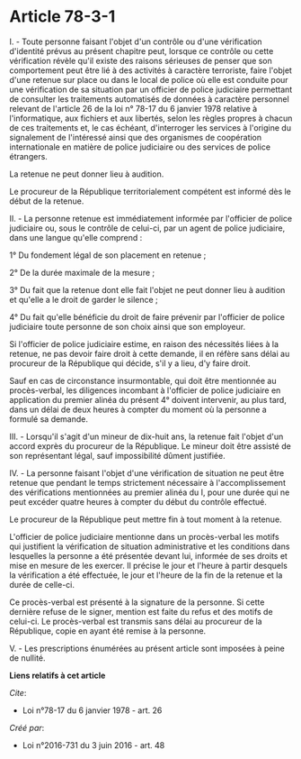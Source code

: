 # Article 78-3-1

I. - Toute personne faisant l'objet d'un contrôle ou d'une vérification d'identité prévus au présent chapitre peut, lorsque
ce contrôle ou cette vérification révèle qu'il existe des raisons sérieuses de penser que son comportement peut être lié à
des activités à caractère terroriste, faire l'objet d'une retenue sur place ou dans le local de police où elle est conduite
pour une vérification de sa situation par un officier de police judiciaire permettant de consulter les traitements
automatisés de données à caractère personnel relevant de l'article 26 de la loi n° 78-17 du 6 janvier 1978 relative à
l'informatique, aux fichiers et aux libertés, selon les règles propres à chacun de ces traitements et, le cas échéant,
d'interroger les services à l'origine du signalement de l'intéressé ainsi que des organismes de coopération internationale en
matière de police judiciaire ou des services de police étrangers.

La retenue ne peut donner lieu à audition.

Le procureur de la République territorialement compétent est informé dès le début de la retenue.

II. - La personne retenue est immédiatement informée par l'officier de police judiciaire ou, sous le contrôle de celui-ci,
par un agent de police judiciaire, dans une langue qu'elle comprend :

1° Du fondement légal de son placement en retenue ;

2° De la durée maximale de la mesure ;

3° Du fait que la retenue dont elle fait l'objet ne peut donner lieu à audition et qu'elle a le droit de garder le silence ;

4° Du fait qu'elle bénéficie du droit de faire prévenir par l'officier de police judiciaire toute personne de son choix ainsi
que son employeur.

Si l'officier de police judiciaire estime, en raison des nécessités liées à la retenue, ne pas devoir faire droit à cette
demande, il en réfère sans délai au procureur de la République qui décide, s'il y a lieu, d'y faire droit.

Sauf en cas de circonstance insurmontable, qui doit être mentionnée au procès-verbal, les diligences incombant à l'officier
de police judiciaire en application du premier alinéa du présent 4° doivent intervenir, au plus tard, dans un délai de deux
heures à compter du moment où la personne a formulé sa demande.

III. - Lorsqu'il s'agit d'un mineur de dix-huit ans, la retenue fait l'objet d'un accord exprès du procureur de la
République. Le mineur doit être assisté de son représentant légal, sauf impossibilité dûment justifiée.

IV. - La personne faisant l'objet d'une vérification de situation ne peut être retenue que pendant le temps strictement
nécessaire à l'accomplissement des vérifications mentionnées au premier alinéa du I, pour une durée qui ne peut excéder
quatre heures à compter du début du contrôle effectué.

Le procureur de la République peut mettre fin à tout moment à la retenue.

L'officier de police judiciaire mentionne dans un procès-verbal les motifs qui justifient la vérification de situation
administrative et les conditions dans lesquelles la personne a été présentée devant lui, informée de ses droits et mise en
mesure de les exercer. Il précise le jour et l'heure à partir desquels la vérification a été effectuée, le jour et l'heure de
la fin de la retenue et la durée de celle-ci.

Ce procès-verbal est présenté à la signature de la personne. Si cette dernière refuse de le signer, mention est faite du
refus et des motifs de celui-ci. Le procès-verbal est transmis sans délai au procureur de la République, copie en ayant été
remise à la personne.

V. - Les prescriptions énumérées au présent article sont imposées à peine de nullité.

**Liens relatifs à cet article**

_Cite_:

  - Loi n°78-17 du 6 janvier 1978 - art. 26

_Créé par_:

  - Loi n°2016-731 du 3 juin 2016 - art. 48
